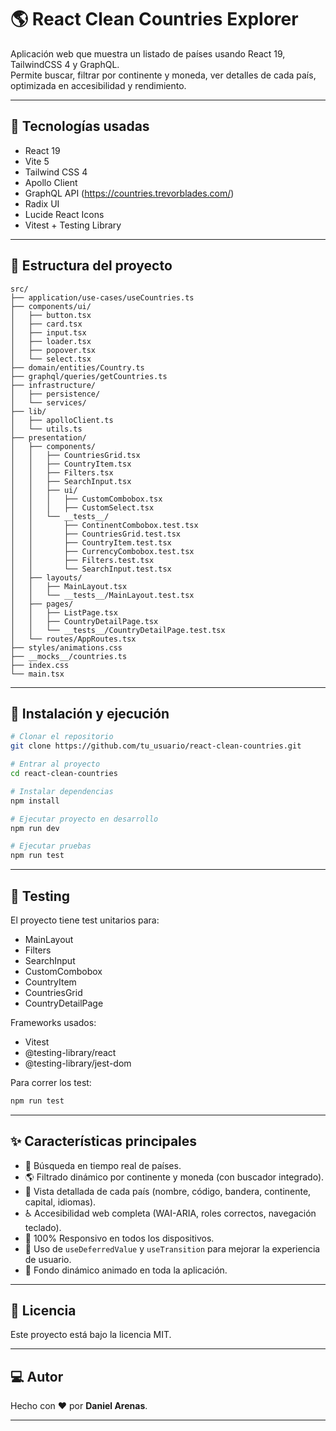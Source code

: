 
# 🌎 React Clean Countries Explorer

Aplicación web que muestra un listado de países usando React 19, TailwindCSS 4 y GraphQL.  
Permite buscar, filtrar por continente y moneda, ver detalles de cada país, optimizada en accesibilidad y rendimiento.

---

## 🚀 Tecnologías usadas

- React 19
- Vite 5
- Tailwind CSS 4
- Apollo Client
- GraphQL API (https://countries.trevorblades.com/)
- Radix UI
- Lucide React Icons
- Vitest + Testing Library

---

## 📂 Estructura del proyecto

```
src/
├── application/use-cases/useCountries.ts
├── components/ui/
│   ├── button.tsx
│   ├── card.tsx
│   ├── input.tsx
│   ├── loader.tsx
│   ├── popover.tsx
│   └── select.tsx
├── domain/entities/Country.ts
├── graphql/queries/getCountries.ts
├── infrastructure/
│   ├── persistence/
│   └── services/
├── lib/
│   ├── apolloClient.ts
│   └── utils.ts
├── presentation/
│   ├── components/
│   │   ├── CountriesGrid.tsx
│   │   ├── CountryItem.tsx
│   │   ├── Filters.tsx
│   │   ├── SearchInput.tsx
│   │   ├── ui/
│   │   │   ├── CustomCombobox.tsx
│   │   │   ├── CustomSelect.tsx
│   │   └── __tests__/
│   │       ├── ContinentCombobox.test.tsx
│   │       ├── CountriesGrid.test.tsx
│   │       ├── CountryItem.test.tsx
│   │       ├── CurrencyCombobox.test.tsx
│   │       ├── Filters.test.tsx
│   │       └── SearchInput.test.tsx
│   ├── layouts/
│   │   ├── MainLayout.tsx
│   │   └── __tests__/MainLayout.test.tsx
│   ├── pages/
│   │   ├── ListPage.tsx
│   │   ├── CountryDetailPage.tsx
│   │   └── __tests__/CountryDetailPage.test.tsx
│   └── routes/AppRoutes.tsx
├── styles/animations.css
├── __mocks__/countries.ts
├── index.css
└── main.tsx
```

---

## 📄 Instalación y ejecución

```bash
# Clonar el repositorio
git clone https://github.com/tu_usuario/react-clean-countries.git

# Entrar al proyecto
cd react-clean-countries

# Instalar dependencias
npm install

# Ejecutar proyecto en desarrollo
npm run dev

# Ejecutar pruebas
npm run test
```

---

## 🧪 Testing

El proyecto tiene test unitarios para:

- MainLayout
- Filters
- SearchInput
- CustomCombobox
- CountryItem
- CountriesGrid
- CountryDetailPage

Frameworks usados:
- Vitest
- @testing-library/react
- @testing-library/jest-dom

Para correr los test:

```bash
npm run test
```

---

## ✨ Características principales

- 🔎 Búsqueda en tiempo real de países.
- 🌎 Filtrado dinámico por continente y moneda (con buscador integrado).
- 📄 Vista detallada de cada país (nombre, código, bandera, continente, capital, idiomas).
- ♿ Accesibilidad web completa (WAI-ARIA, roles correctos, navegación teclado).
- 📱 100% Responsivo en todos los dispositivos.
- 🚀 Uso de `useDeferredValue` y `useTransition` para mejorar la experiencia de usuario.
- 🎨 Fondo dinámico animado en toda la aplicación.

---

## 📜 Licencia

Este proyecto está bajo la licencia MIT.

---

## 💻 Autor

Hecho con ❤️ por **Daniel Arenas**.

---
